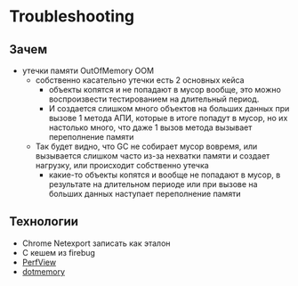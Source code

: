 # Troubleshooting

## Зачем

- утечки памяти OutOfMemory OOM
	- собственно касательно утечки есть 2 основных кейса 
		- объекты копятся и не попадают в мусор вообще, это можно воспроизвести тестированием на длительный период. 
		- И создается слишком много объектов на больших данных при вызове 1 метода АПИ, которые в итоге попадут в мусор, но их настолько много, что даже 1 вызов метода вызывает переполнение памяти
	- Так будет видно, что GC не собирает мусор вовремя, или вызывается слишком часто из-за нехватки памяти и создает нагрузку, или происходит собственно утечка 
		- какие-то объекты копятся и вообще не попадают в мусор, в результате на длительном периоде или при вызове на больших данных наступает переполнение памяти

## Технологии

- Chrome Netexport записать как эталон
- С кешем из firebug
- [PerfView](troubleshooting/perfview.md)
- [dotmemory](https://www.jetbrains.com/dotmemory/)
